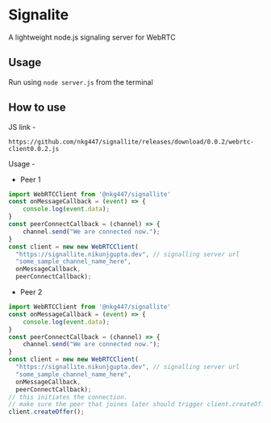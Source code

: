 # Signalite
A lightweight node.js signaling server for WebRTC

## Usage
Run using ```node server.js``` from the terminal

## How to use
JS link - 
```
https://github.com/nkg447/signallite/releases/download/0.0.2/webrtc-client0.0.2.js
```

Usage - 
* Peer 1 
```js
import WebRTCClient from '@nkg447/signallite'
const onMessageCallback = (event) => {
    console.log(event.data);
}
const peerConnectCallback = (channel) => {
    channel.send("We are connected now.");
}
const client = new new WebRTCClient(
  "https://signallite.nikunjgupta.dev", // signalling server url
  "some_sample_channel_name_here",
  onMessageCallback,
  peerConnectCallback);
```

* Peer 2
```js
import WebRTCClient from '@nkg447/signallite'
const onMessageCallback = (event) => {
    console.log(event.data);
}
const peerConnectCallback = (channel) => {
    channel.send("We are connected now.");
}
const client = new new WebRTCClient(
  "https://signallite.nikunjgupta.dev", // signalling server url
  "some_sample_channel_name_here",
  onMessageCallback,
  peerConnectCallback);
// this initiates the connection. 
// make sure the peer that joines later should trigger client.createOffer()
client.createOffer();
```